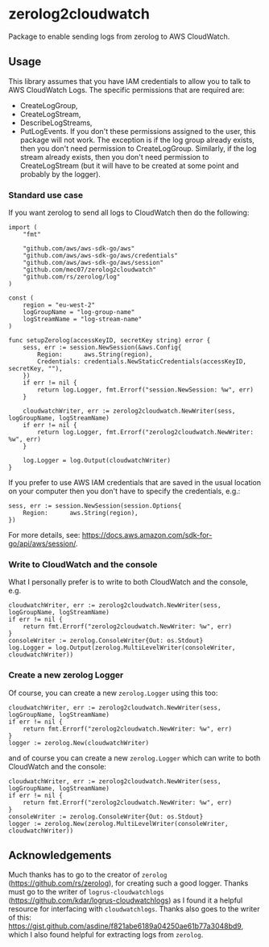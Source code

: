 # zerolog2cloudwatch
Package to enable sending logs from zerolog to AWS CloudWatch.

## Usage

This library assumes that you have IAM credentials to allow you to talk to AWS CloudWatch Logs.
The specific permissions that are required are:
- CreateLogGroup,
- CreateLogStream,
- DescribeLogStreams,
- PutLogEvents.
If you don't these permissions assigned to the user, this package will not work.
The exception is if the log group already exists, then you don't need permission to CreateLogGroup.
Similarly, if the log stream already exists, then you don't need permission to CreateLogStream (but it will have to be created at some point and probably by the logger).

### Standard use case
If you want zerolog to send all logs to CloudWatch then do the following:
```
import (
	"fmt"

	"github.com/aws/aws-sdk-go/aws"
	"github.com/aws/aws-sdk-go/aws/credentials"
	"github.com/aws/aws-sdk-go/aws/session"
	"github.com/mec07/zerolog2cloudwatch"
	"github.com/rs/zerolog/log"
)

const (
    region = "eu-west-2"
    logGroupName = "log-group-name"
    logStreamName = "log-stream-name"
)

func setupZerolog(accessKeyID, secretKey string) error {
	sess, err := session.NewSession(&aws.Config{
		Region:      aws.String(region),
		Credentials: credentials.NewStaticCredentials(accessKeyID, secretKey, ""),
	})
	if err != nil {
		return log.Logger, fmt.Errorf("session.NewSession: %w", err)
	}

	cloudwatchWriter, err := zerolog2cloudwatch.NewWriter(sess, logGroupName, logStreamName)
	if err != nil {
		return log.Logger, fmt.Errorf("zerolog2cloudwatch.NewWriter: %w", err)
	}

	log.Logger = log.Output(cloudwatchWriter)
}
```
If you prefer to use AWS IAM credentials that are saved in the usual location on your computer then you don't have to specify the credentials, e.g.:
```
sess, err := session.NewSession(session.Options{
    Region:      aws.String(region),
})
```
For more details, see: https://docs.aws.amazon.com/sdk-for-go/api/aws/session/.

### Write to CloudWatch and the console
What I personally prefer is to write to both CloudWatch and the console, e.g.
```
cloudwatchWriter, err := zerolog2cloudwatch.NewWriter(sess, logGroupName, logStreamName)
if err != nil {
    return fmt.Errorf("zerolog2cloudwatch.NewWriter: %w", err)
}
consoleWriter := zerolog.ConsoleWriter{Out: os.Stdout}
log.Logger = log.Output(zerolog.MultiLevelWriter(consoleWriter, cloudwatchWriter))
```

### Create a new zerolog Logger
Of course, you can create a new `zerolog.Logger` using this too:
```
cloudwatchWriter, err := zerolog2cloudwatch.NewWriter(sess, logGroupName, logStreamName)
if err != nil {
    return fmt.Errorf("zerolog2cloudwatch.NewWriter: %w", err)
}
logger := zerolog.New(cloudwatchWriter)
```
and of course you can create a new `zerolog.Logger` which can write to both CloudWatch and the console:
```
cloudwatchWriter, err := zerolog2cloudwatch.NewWriter(sess, logGroupName, logStreamName)
if err != nil {
    return fmt.Errorf("zerolog2cloudwatch.NewWriter: %w", err)
}
consoleWriter := zerolog.ConsoleWriter{Out: os.Stdout}
logger := zerolog.New(zerolog.MultiLevelWriter(consoleWriter, cloudwatchWriter))
```


## Acknowledgements
Much thanks has to go to the creator of `zerolog` (https://github.com/rs/zerolog), for creating such a good logger.
Thanks must go to the writer of `logrus-cloudwatchlogs` (https://github.com/kdar/logrus-cloudwatchlogs) as I found it a helpful resource for interfacing with `cloudwatchlogs`.
Thanks also goes to the writer of this: https://gist.github.com/asdine/f821abe6189a04250ae61b77a3048bd9, which I also found helpful for extracting logs from `zerolog`.